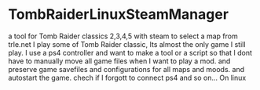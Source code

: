 # TombRaiderLinuxSteamManager
a tool for Tomb Raider classics 2,3,4,5 with steam to select a map from trle.net I play some of Tomb Raider classic, Its almost the only game I still play. I use a ps4 controller and want to make a tool or a script so that I dont have to manually move all game files when I want to play a mod. and preserve game savefiles and configurations for all maps and moods. and autostart the game. chech if I forgott to connect ps4 and so on... On linux
